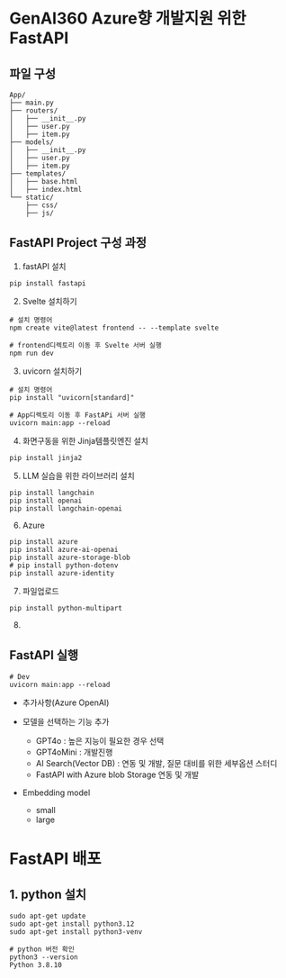 # GenAI360 Azure향 개발지원 위한 FastAPI
## 파일 구성
```shell
App/
├── main.py
├── routers/
│   ├── __init__.py
│   ├── user.py
│   ├── item.py
├── models/
│   ├── __init__.py
│   ├── user.py
│   ├── item.py
├── templates/
│   ├── base.html
│   ├── index.html
└── static/
    ├── css/
    ├── js/
```

## FastAPI Project 구성 과정
1. fastAPI 설치
```shell
pip install fastapi
```
2. Svelte 설치하기
```shell
# 설치 명령어
npm create vite@latest frontend -- --template svelte

# frontend디렉토리 이동 후 Svelte 서버 실행
npm run dev
```

3. uvicorn 설치하기
```shell
# 설치 명령어
pip install "uvicorn[standard]"

# App디렉토리 이동 후 FastAPi 서버 실행
uvicorn main:app --reload
```

4. 화면구동을 위한 Jinja템플릿엔진 설치
```shell
pip install jinja2
```

5. LLM 실습을 위한 라이브러리 설치
```shell
pip install langchain
pip install openai
pip install langchain-openai
```

6. Azure
```shell
pip install azure
pip install azure-ai-openai
pip install azure-storage-blob 
# pip install python-dotenv
pip install azure-identity 

```

7. 파일업로드
```shell
pip install python-multipart
```

8. 

## FastAPI 실행
```shell
# Dev
uvicorn main:app --reload
```

* 추가사항(Azure OpenAI)
- 모델을 선택하는 기능 추가
    - GPT4o                 : 높은 지능이 필요한 경우 선택
    - GPT4oMini             : 개발진행
    - AI Search(Vector DB)  : 연동 및 개발, 질문 대비를 위한 세부옵션 스터디
    - FastAPI with Azure blob Storage 연동 및 개발

- Embedding model
    - small
    - large

# FastAPI 배포
## 1. python 설치
```shell
sudo apt-get update
sudo apt-get install python3.12
sudo apt-get install python3-venv

# python 버전 확인
python3 --version
Python 3.8.10
```

```shell
```

```shell
```

```shell
```

```shell
```